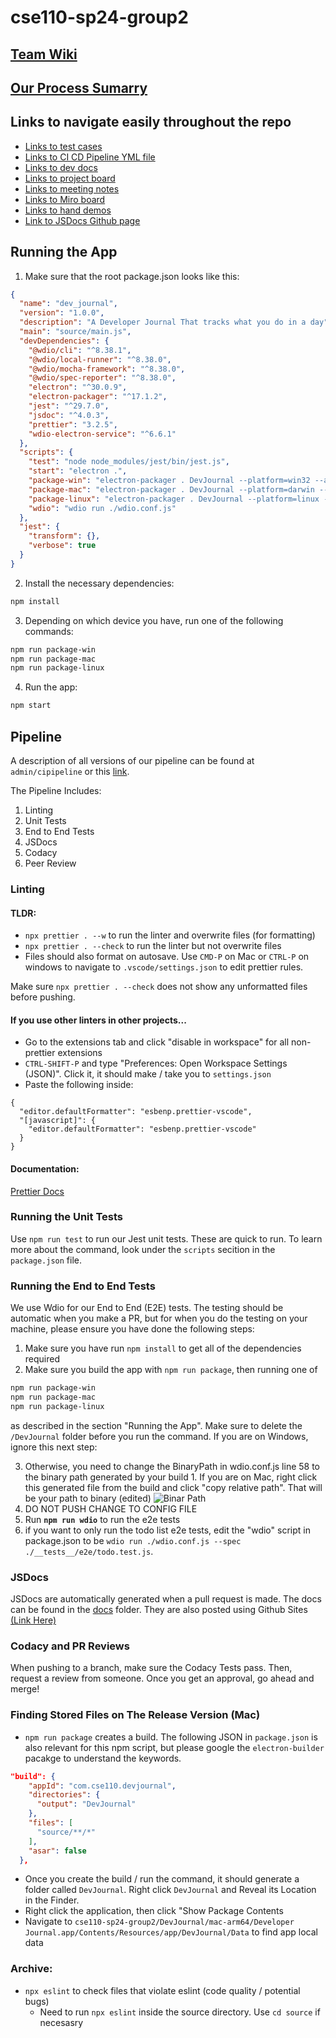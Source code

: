 # cse110-sp24-group2

## [Team Wiki](../team.md)

## [Our Process Sumarry](/admin/requirements/summary.md)

## Links to navigate easily throughout the repo

- [Links to test cases](__tests__)
- [Links to CI CD Pipeline YML file](.github/workflows)
- [Links to dev docs](docs)
- [Links to project board](https://github.com/orgs/cse110-sp24-group2/projects/1)
- [Links to meeting notes](admin/meetings)
- [Links to Miro board](https://miro.com/app/board/uXjVKNpdRwE=/)
- [Links to hand demos](admin/handTesting)
- [Link to JSDocs Github page](https://cse110-sp24-group2.github.io/cse110-sp24-group2/docs/global.html)

## Running the App

1. Make sure that the root package.json looks like this:

```json
{
  "name": "dev_journal",
  "version": "1.0.0",
  "description": "A Developer Journal That tracks what you do in a day",
  "main": "source/main.js",
  "devDependencies": {
    "@wdio/cli": "^8.38.1",
    "@wdio/local-runner": "^8.38.0",
    "@wdio/mocha-framework": "^8.38.0",
    "@wdio/spec-reporter": "^8.38.0",
    "electron": "^30.0.9",
    "electron-packager": "^17.1.2",
    "jest": "^29.7.0",
    "jsdoc": "^4.0.3",
    "prettier": "3.2.5",
    "wdio-electron-service": "^6.6.1"
  },
  "scripts": {
    "test": "node node_modules/jest/bin/jest.js",
    "start": "electron .",
    "package-win": "electron-packager . DevJournal --platform=win32 --arch=x64 --asar",
    "package-mac": "electron-packager . DevJournal --platform=darwin --arch=x64 --asar",
    "package-linux": "electron-packager . DevJournal --platform=linux --arch=x64 --asar",
    "wdio": "wdio run ./wdio.conf.js"
  },
  "jest": {
    "transform": {},
    "verbose": true
  }
}
```

2. Install the necessary dependencies:

```bash
npm install
```

3. Depending on which device you have, run one of the following commands:

```bash
npm run package-win
npm run package-mac
npm run package-linux
```

4. Run the app:

```bash
npm start
```

## Pipeline

A description of all versions of our pipeline can be found at `admin/cipipeline` or this [link](/admin/cipipeline).

The Pipeline Includes:

1. Linting
2. Unit Tests
3. End to End Tests
4. JSDocs
5. Codacy
6. Peer Review

### Linting

#### TLDR:

- `npx prettier . --w` to run the linter and overwrite files (for formatting)
- `npx prettier . --check` to run the linter but not overwrite files
- Files should also format on autosave. Use `CMD-P` on Mac or `CTRL-P` on windows to navigate to `.vscode/settings.json` to edit prettier rules.

Make sure `npx prettier . --check` does not show any unformatted files before pushing.

#### If you use other linters in other projects...

- Go to the extensions tab and click "disable in workspace" for all non-prettier extensions
- `CTRL-SHIFT-P` and type "Preferences: Open Workspace Settings (JSON)". Click it, it should make / take you to `settings.json`
- Paste the following inside:

```
{
  "editor.defaultFormatter": "esbenp.prettier-vscode",
  "[javascript]": {
    "editor.defaultFormatter": "esbenp.prettier-vscode"
  }
}
```

#### Documentation:

[Prettier Docs](https://prettier.io/docs/en/cli.html)

### Running the Unit Tests

Use `npm run test` to run our Jest unit tests. These are quick to run. To learn more about the command, look under the `scripts` secition in the `package.json` file.

### Running the End to End Tests

We use Wdio for our End to End (E2E) tests. The testing should be automatic when you make a PR, but for when you do the testing on your machine, please ensure you have done the following steps:

1. Make sure you have run `npm install` to get all of the dependencies required
2. Make sure you build the app with `npm run package`, then running one of

```bash
npm run package-win
npm run package-mac
npm run package-linux
```

as described in the section "Running the App". Make sure to delete the `/DevJournal` folder before you run the command. If you are on Windows, ignore this next step:

3.  Otherwise, you need to change the BinaryPath in wdio.conf.js line 58 to the binary path generated by your build 1. If you are on Mac, right click this generated file from the build and click "copy relative path". That will be your path to binary (edited)
    ![Binar Path](binaryPath.png)
4.  DO NOT PUSH CHANGE TO CONFIG FILE
5.  Run **`npm run wdio`** to run the e2e tests
6.  if you want to only run the todo list e2e tests, edit the "wdio" script in package.json to be `wdio run ./wdio.conf.js --spec ./__tests__/e2e/todo.test.js`.

### JSDocs

JSDocs are automatically generated when a pull request is made. The docs can be found in the [docs](/docs/) folder. They are also posted using Github Sites [(Link Here)](https://cse110-sp24-group2.github.io/cse110-sp24-group2/docs/)

### Codacy and PR Reviews

When pushing to a branch, make sure the Codacy Tests pass. Then, request a review from someone. Once you get an approval, go ahead and merge!

### Finding Stored Files on The Release Version (Mac)

- `npm run package` creates a build. The following JSON in `package.json` is also relevant for this npm script, but please google the `electron-builder` pacakge to understand the keywords.

```json
"build": {
    "appId": "com.cse110.devjournal",
    "directories": {
      "output": "DevJournal"
    },
    "files": [
      "source/**/*"
    ],
    "asar": false
  },
```

- Once you create the build / run the command, it should generate a folder called `DevJournal`. Right click `DevJournal` and Reveal its Location in the Finder.
- Right click the application, then click "Show Package Contents
- Navigate to `cse110-sp24-group2/DevJournal/mac-arm64/Developer Journal.app/Contents/Resources/app/DevJournal/Data` to find app local data

### Archive:

- `npx eslint` to check files that violate eslint (code quality / potential bugs)
  - Need to run `npx eslint` inside the source directory. Use `cd source` if necesasry
